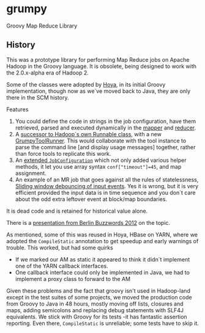 # grumpy

Groovy Map Reduce Library

## History

This was a prototype library for performing Map Reduce jobs on Apache Hadoop in the Groovy language. It is obsolete, being designed to work with the 2.0.x-alpha era of Hadoop 2.

Some of the classes were adopted by [Hoya](https://github.com/hortonworks/hoya), in its initial Groovy implementation, though now as we`ve moved back to Java, they are only there in the SCM history.

Features

1. You could define the code in strings in the job configuration, have them retrieved, parsed and executed dynamically in the [mapper](https://github.com/steveloughran/grumpy/blob/master/src/main/groovy/org/apache/hadoop/grumpy/scripted/ScriptedMapper.groovy) and [reducer](https://github.com/steveloughran/grumpy/blob/master/src/main/groovy/org/apache/hadoop/grumpy/scripted/ScriptedReducer.groovy).
1. A [successor to Hadoop`s own Runnable class](https://github.com/steveloughran/grumpy/blob/master/src/main/groovy/org/apache/hadoop/grumpy/tools/RunnableTool.groovy), with a new [GrumpyToolRunner](https://github.com/steveloughran/grumpy/blob/master/src/main/groovy/org/apache/hadoop/grumpy/tools/GrumpyToolRunner.groovy). This would collaborate with the tool instance to parse the command line [and display usage messages] together, rather than force tools to replicate this work.
1. An [extended `JobConfiguration`](https://github.com/steveloughran/grumpy/blob/master/src/main/groovy/org/apache/hadoop/grumpy/GrumpyJob.groovy) which not only added various helper methods, it let you use array syntax `conf["timeout"]=45`, and map assignment.
1. An example of an MR job that goes against all the rules of statelessness, [Sliding window debouncing of input events](https://github.com/steveloughran/grumpy/blob/master/src/main/groovy/org/apache/hadoop/grumpy/projects/bluemine/mr/DebounceMap.groovy). Yes it is wrong, but it is very efficient provided the input data is in time sequence and you don`t care about the odd extra leftover event at block/map boundaries.

It is dead code and is retained for historical value alone. 

There is a [presentation from Berlin Buzzwords 2012](http://www.slideshare.net/steve_l/hadoop-gets-groovy) on the topic.

As mentioned, some of this was reused in Hoya, HBase on YARN, where we adopted the `CompileStatic` annotation to get speedup and early warnings of trouble. This worked, but had some quirks

* If we marked our AM as static it appeared to think it didn`t implement one of the YARN callback interfaces.
* One callback interface could only be implemented in Java, we had to implement a proxy class to forward to the AM

Given these problems and the fact that groovy isn't used in Hadoop-land except in the test suites of some projects, we moved the production code from Groovy to Java in 48 hours, mostly moving off lists, closures and maps, adding semicolons and replacing debug statements with SLF4J equivalents. We stick with Groovy for its tests -it has fantastic assertion reporting. Even there, `CompileStatic` is unreliable; some tests have to skip it.
